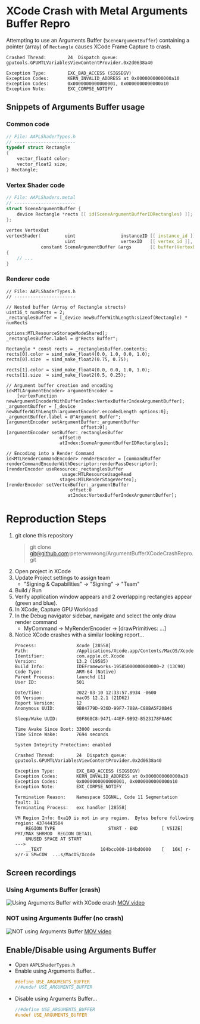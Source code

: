 # XCode Crash with Metal Arguments Buffer Repro

Attempting to use an Arguments Buffer (`SceneArgumentBuffer`) containing a pointer (array) of `Rectangle` causes XCode Frame Capture to crash.

```
Crashed Thread:        24  Dispatch queue: gputools.GPUMTLVariablesViewContentProvider.0x2d0638a40

Exception Type:        EXC_BAD_ACCESS (SIGSEGV)
Exception Codes:       KERN_INVALID_ADDRESS at 0x0000000000000a10
Exception Codes:       0x0000000000000001, 0x0000000000000a10
Exception Note:        EXC_CORPSE_NOTIFY
```

## Snippets of Arguments Buffer usage

### Common code

```c++
// File: AAPLShaderTypes.h
// -----------------------
typedef struct Rectangle
{
    vector_float4 color;
    vector_float2 size;
} Rectangle;

```

### Vertex Shader code

```c++
// File: AAPLShaders.metal
// -----------------------
struct SceneArgumentBuffer {
    device Rectangle *rects [[ id(SceneArgumentBufferIDRectangles) ]];
};

vertex VertexOut
vertexShader(         uint                 instanceID [[ instance_id ]],
                      uint                 vertexID   [[ vertex_id ]],
             constant SceneArgumentBuffer &args       [[ buffer(VertexBufferIndexArgumentBuffer) ]])
{
    // ...
}
```

### Renderer code

```obj-c
// File: AAPLShaderTypes.h
// -----------------------

// Nested buffer (Array of Rectangle structs)
uint16_t numRects = 2;
_rectanglesBuffer = [_device newBufferWithLength:sizeof(Rectangle) * numRects
                                            options:MTLResourceStorageModeShared];
_rectanglesBuffer.label = @"Rects Buffer";

Rectangle * const rects = _rectanglesBuffer.contents;
rects[0].color = simd_make_float4(0.0, 1.0, 0.0, 1.0);
rects[0].size  = simd_make_float2(0.75, 0.75);

rects[1].color = simd_make_float4(0.0, 0.0, 1.0, 1.0);
rects[1].size  = simd_make_float2(0.5, 0.25);

// Argument buffer creation and encoding
id<MTLArgumentEncoder> argumentEncoder =
    [vertexFunction newArgumentEncoderWithBufferIndex:VertexBufferIndexArgumentBuffer];
_argumentBuffer = [_device newBufferWithLength:argumentEncoder.encodedLength options:0];
_argumentBuffer.label = @"Argument Buffer";
[argumentEncoder setArgumentBuffer:_argumentBuffer
                            offset:0];
[argumentEncoder setBuffer:_rectanglesBuffer
                    offset:0
                    atIndex:SceneArgumentBufferIDRectangles];

// Encoding into a Render Command
id<MTLRenderCommandEncoder> renderEncoder = [commandBuffer renderCommandEncoderWithDescriptor:renderPassDescriptor];
[renderEncoder useResource:_rectanglesBuffer
                     usage:MTLResourceUsageRead
                    stages:MTLRenderStageVertex];
[renderEncoder setVertexBuffer:_argumentBuffer
                        offset:0
                       atIndex:VertexBufferIndexArgumentBuffer];
```

# Reproduction Steps

1. git clone this repository
    > git clone git@github.com:peterwmwong/ArgumentBufferXCodeCrashRepro.git
1. Open project in XCode
1. Update Project settings to assign team
    - "Signing & Capabilities" -> "Signing" -> "Team"
1. Build / Run
1. Verify application window appears and 2 overlapping rectangles appear (green and blue).
1. In XCode, Capture GPU Workload
1. In the Debug navigator sidebar, navigate and select the only draw render command
    - MyCommand -> MyRenderEncoder -> [drawPrimitives: ...]
1. Notice XCode crashes with a similar looking report...
    ```
    Process:               Xcode [28558]
    Path:                  /Applications/Xcode.app/Contents/MacOS/Xcode
    Identifier:            com.apple.dt.Xcode
    Version:               13.2 (19585)
    Build Info:            IDEFrameworks-19585000000000000~2 (13C90)
    Code Type:             ARM-64 (Native)
    Parent Process:        launchd [1]
    User ID:               501

    Date/Time:             2022-03-10 12:33:57.8934 -0600
    OS Version:            macOS 12.2.1 (21D62)
    Report Version:        12
    Anonymous UUID:        9B84779D-936D-99F7-788A-C88BA5F20B46

    Sleep/Wake UUID:       E0F868C8-9471-44EF-9B92-B523178F0A9C

    Time Awake Since Boot: 33000 seconds
    Time Since Wake:       7694 seconds

    System Integrity Protection: enabled

    Crashed Thread:        24  Dispatch queue: gputools.GPUMTLVariablesViewContentProvider.0x2d0638a40

    Exception Type:        EXC_BAD_ACCESS (SIGSEGV)
    Exception Codes:       KERN_INVALID_ADDRESS at 0x0000000000000a10
    Exception Codes:       0x0000000000000001, 0x0000000000000a10
    Exception Note:        EXC_CORPSE_NOTIFY

    Termination Reason:    Namespace SIGNAL, Code 11 Segmentation fault: 11
    Terminating Process:   exc handler [28558]

    VM Region Info: 0xa10 is not in any region.  Bytes before following region: 4374443504
        REGION TYPE                    START - END         [ VSIZE] PRT/MAX SHRMOD  REGION DETAIL
        UNUSED SPACE AT START
    --->  
        __TEXT                      104bcc000-104bd0000    [   16K] r-x/r-x SM=COW  ...s/MacOS/Xcode
    ```

## Screen recordings

### Using Arguments Buffer (crash)

![Using Arguments Buffer with XCode crash](./enabled-arguments-buffer.gif)
[MOV video](./enabled-arguments-buffer.mov)

### NOT using Arguments Buffer (no crash)

![NOT using Arguments Buffer](./disabled-arguments-buffer.gif)
[MOV video](./disabled-arguments-buffer.mov)

## Enable/Disable using Arguments Buffer

- Open `AAPLShaderTypes.h`
- Enable using Arguments Buffer...
    ```c++
    #define USE_ARGUMENTS_BUFFER
    //#undef USE_ARGUMENTS_BUFFER
    ```
- Disable using Arguments Buffer...
    ```c++
    //#define USE_ARGUMENTS_BUFFER
    #undef USE_ARGUMENTS_BUFFER
    ```